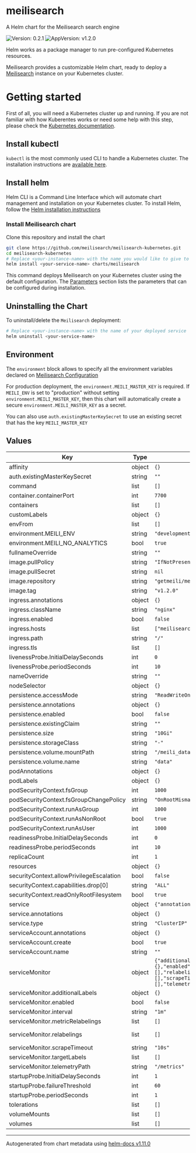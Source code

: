 # meilisearch

A Helm chart for the Meilisearch search engine

![Version: 0.2.1](https://img.shields.io/badge/Version-0.2.1-informational?style=flat-square) ![AppVersion: v1.2.0](https://img.shields.io/badge/AppVersion-v1.2.0-informational?style=flat-square)

Helm works as a package manager to run pre-configured Kubernetes resources.

Meilisearch provides a customizable Helm chart, ready to deploy a [Meilisearch](https://github.com/meilisearch/meilisearch) instance on your Kubernetes cluster.

# Getting started

First of all, you will need a Kubernetes cluster up and running. If you are not familiar with how Kuberentes works or need some help with this step, please check the [Kubernetes documentation](https://kubernetes.io/docs/home/).

## Install kubectl

`kubectl` is the most commonly used CLI to handle a Kubernetes cluster. The installation instructions are [available here](https://kubernetes.io/docs/tasks/tools/install-kubectl/).

## Install helm

Helm CLI is a Command Line Interface which will automate chart management and installation on your Kubernetes cluster. To install Helm, follow the [Helm installation instructions](https://helm.sh/docs/intro/install/)

### Install Meilisearch chart

Clone this repository and install the chart

```bash
git clone https://github.com/meilisearch/meilisearch-kubernetes.git
cd meilisearch-kubernetes
# Replace <your-instance-name> with the name you would like to give to your service
helm install <your-service-name> charts/meilisearch
```

This command deploys Meilisearch on your Kubernetes cluster using the default configuration. The [Parameters](#parameters) section lists the parameters that can be configured during installation.

## Uninstalling the Chart

To uninstall/delete the `Meilisearch` deployment:

```bash
# Replace <your-instance-name> with the name of your deployed service
helm uninstall <your-service-name>
```

## Environment

The `environment` block allows to specify all the environment variables declared on [Meilisearch Configuration](https://www.meilisearch.com/docs/learn/configuration/instance_options#command-line-options-and-flags)

For production deployment, the `environment.MEILI_MASTER_KEY` is required. If `MEILI_ENV` is set to "production" without setting `environment.MEILI_MASTER_KEY`, then this chart will automatically create a secure `environment.MEILI_MASTER_KEY` as a secret.

You can also use `auth.existingMasterKeySecret` to use an existing secret that has the key `MEILI_MASTER_KEY`

## Values

| Key | Type | Default | Description |
|-----|------|---------|-------------|
| affinity | object | `{}` | Affinity for pod assignment |
| auth.existingMasterKeySecret | string | `""` | Use an existing Kubernetes secret for the MEILI_MASTER_KEY |
| command | list | `[]` | Pod command |
| container.containerPort | int | `7700` |  |
| containers | list | `[]` | Additional containers for pod |
| customLabels | object | `{}` | Additional labels to add to all resources |
| envFrom | list | `[]` | Additional environment variables from ConfigMap or secrets |
| environment.MEILI_ENV | string | `"development"` | Sets the environment. Either **production** or **development** |
| environment.MEILI_NO_ANALYTICS | bool | `true` | Deactivates analytics |
| fullnameOverride | string | `""` | String to fully override meilisearch.fullname |
| image.pullPolicy | string | `"IfNotPresent"` | Meilisearch image pull policy |
| image.pullSecret | string | `nil` | Secret to authenticate against the docker registry |
| image.repository | string | `"getmeili/meilisearch"` | Meilisearch image name |
| image.tag | string | `"v1.2.0"` | Meilisearch image tag |
| ingress.annotations | object | `{}` | Ingress annotations |
| ingress.className | string | `"nginx"` | Ingress ingressClassName |
| ingress.enabled | bool | `false` | Enable ingress controller resource |
| ingress.hosts | list | `["meilisearch-example.local"]` | List of hostnames |
| ingress.path | string | `"/"` | Path within the host |
| ingress.tls | list | `[]` | TLS specification |
| livenessProbe.InitialDelaySeconds | int | `0` |  |
| livenessProbe.periodSeconds | int | `10` |  |
| nameOverride | string | `""` | String to partially override meilisearch.fullname |
| nodeSelector | object | `{}` | Node labels for pod assignment |
| persistence.accessMode | string | `"ReadWriteOnce"` | PVC Access Mode |
| persistence.annotations | object | `{}` | Additional annotations for PVC |
| persistence.enabled | bool | `false` | Enable persistence using PVC |
| persistence.existingClaim | string | `""` | Existing PVC |
| persistence.size | string | `"10Gi"` | PVC Storage Request |
| persistence.storageClass | string | `"-"` | PVC Storage Class |
| persistence.volume.mountPath | string | `"/meili_data"` |  |
| persistence.volume.name | string | `"data"` |  |
| podAnnotations | object | `{}` |  |
| podLabels | object | `{}` | Additional labels to add to the pod(s) only |
| podSecurityContext.fsGroup | int | `1000` |  |
| podSecurityContext.fsGroupChangePolicy | string | `"OnRootMismatch"` |  |
| podSecurityContext.runAsGroup | int | `1000` |  |
| podSecurityContext.runAsNonRoot | bool | `true` |  |
| podSecurityContext.runAsUser | int | `1000` |  |
| readinessProbe.InitialDelaySeconds | int | `0` |  |
| readinessProbe.periodSeconds | int | `10` |  |
| replicaCount | int | `1` | Number of Meilisearch pods to run |
| resources | object | `{}` | Resources allocation (Requests and Limits) |
| securityContext.allowPrivilegeEscalation | bool | `false` |  |
| securityContext.capabilities.drop[0] | string | `"ALL"` |  |
| securityContext.readOnlyRootFilesystem | bool | `true` |  |
| service | object | `{"annotations":{},"port":7700,"type":"ClusterIP"}` | Service HTTP port |
| service.annotations | object | `{}` | Additional annotations for service |
| service.type | string | `"ClusterIP"` | Kubernetes Service type |
| serviceAccount.annotations | object | `{}` | Additional annotations for created service account |
| serviceAccount.create | bool | `true` | Should this chart create a service account |
| serviceAccount.name | string | `""` | Custom service account name, if not created by this chart |
| serviceMonitor | object | `{"additionalLabels":{},"enabled":false,"interval":"1m","metricRelabelings":[],"relabelings":[],"scrapeTimeout":"10s","targetLabels":[],"telemetryPath":"/metrics"}` | Enable this to use with Prometheus Operator |
| serviceMonitor.additionalLabels | object | `{}` | Set of labels to transfer from the Kubernetes Service onto the target |
| serviceMonitor.enabled | bool | `false` | When set true then use a ServiceMonitor to configure scraping |
| serviceMonitor.interval | string | `"1m"` | Set how frequently Prometheus should scrape |
| serviceMonitor.metricRelabelings | list | `[]` | MetricRelabelConfigs to apply to samples before ingestion |
| serviceMonitor.relabelings | list | `[]` | Set relabel_configs as per https://prometheus.io/docs/prometheus/latest/configuration/configuration/#relabel_config |
| serviceMonitor.scrapeTimeout | string | `"10s"` | Set timeout for scrape |
| serviceMonitor.targetLabels | list | `[]` | Set of labels to transfer from the Kubernetes Service onto the target |
| serviceMonitor.telemetryPath | string | `"/metrics"` | Set path to metrics path |
| startupProbe.InitialDelaySeconds | int | `1` |  |
| startupProbe.failureThreshold | int | `60` |  |
| startupProbe.periodSeconds | int | `1` |  |
| tolerations | list | `[]` | Tolerations for pod assignment |
| volumeMounts | list | `[]` | Additional volumes to mount on pod |
| volumes | list | `[]` | Additional volumes for pod |

----------------------------------------------
Autogenerated from chart metadata using [helm-docs v1.11.0](https://github.com/norwoodj/helm-docs/releases/v1.11.0)
